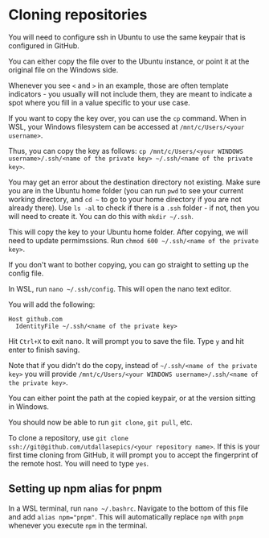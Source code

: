 # Cloning repositories

You will need to configure ssh in Ubuntu to use the same keypair that is configured in GitHub.

You can either copy the file over to the Ubuntu instance, or point it at the original file on the Windows side.

Whenever you see `<` and `>` in an example, those are often template indicators - you usually will not include them, they are meant to indicate a spot where you fill in a value specific to your use case.

If you want to copy the key over, you can use the `cp` command. When in WSL, your Windows filesystem can be accessed at `/mnt/c/Users/<your username>`.

Thus, you can copy the key as follows: `cp /mnt/c/Users/<your WINDOWS username>/.ssh/<name of the private key> ~/.ssh/<name of the private key>`.

You may get an error about the destination directory not existing. Make sure you are in the Ubuntu home folder (you can run `pwd` to see your current working directory, and `cd ~` to go to your home directory if you are not already there). Use `ls -al` to check if there is a `.ssh` folder - if not, then you will need to create it. You can do this with `mkdir ~/.ssh`.

This will copy the key to your Ubuntu home folder. After copying, we will need to update permimssions. Run `chmod 600 ~/.ssh/<name of the private key>`.

If you don't want to bother copying, you can go straight to setting up the config file.

In WSL, run `nano ~/.ssh/config`. This will open the nano text editor. 

You will add the following:
```
Host github.com
  IdentityFile ~/.ssh/<name of the private key>
```

Hit `Ctrl+X` to exit nano. It will prompt you to save the file. Type `y` and hit enter to finish saving.

Note that if you didn't do the copy, instead of `~/.ssh/<name of the private key>` you will provide `/mnt/c/Users/<your WINDOWS username>/.ssh/<name of the private key>`.

You can either point the path at the copied keypair, or at the version sitting in Windows. 

You should now be able to run `git clone`, `git pull`, etc. 

To clone a repository, use `git clone ssh://git@github.com/utdallasepics/<your repository name>`. If this is your first time cloning from GitHub, it will prompt you to accept the fingerprint of the remote host. You will need to type `yes`.

## Setting up npm alias for pnpm

In a WSL terminal, run `nano ~/.bashrc`. Navigate to the bottom of this file and add `alias npm="pnpm"`. This will automatically replace `npm` with `pnpm` whenever you execute `npm` in the terminal.
